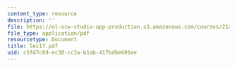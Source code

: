 ```yaml
---
content_type: resource
description: ''
file: https://ol-ocw-studio-app-production.s3.amazonaws.com/courses/21a-441-the-conquest-of-america-spring-2004/c5fd7c89ec38cc3ab1ab417bd6e601ee_lec17.pdf
file_type: application/pdf
resourcetype: Document
title: lec17.pdf
uid: c5fd7c89-ec38-cc3a-b1ab-417bd6e601ee
---
```

